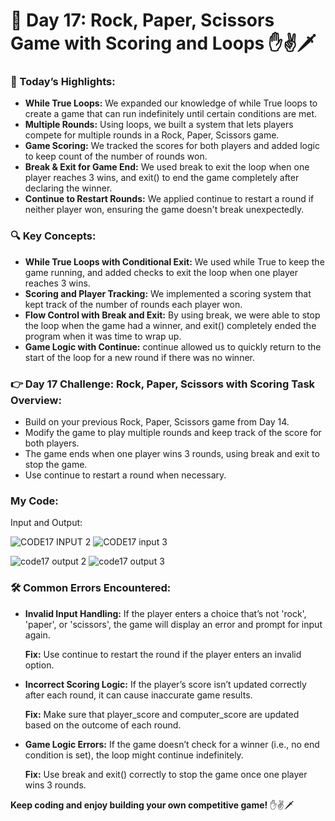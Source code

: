# 🌟 Day 17: Rock, Paper, Scissors Game with Scoring and Loops ✋✌️🗡️

### 🎊 Today’s Highlights:

* **While True Loops:** We expanded our knowledge of while True loops to create a game that can run indefinitely until certain conditions are met.
* **Multiple Rounds:** Using loops, we built a system that lets players compete for multiple rounds in a Rock, Paper, Scissors game.
* **Game Scoring:** We tracked the scores for both players and added logic to keep count of the number of rounds won.
* **Break & Exit for Game End:** We used break to exit the loop when one player reaches 3 wins, and exit() to end the game completely after declaring the winner.
* **Continue to Restart Rounds:** We applied continue to restart a round if neither player won, ensuring the game doesn't break unexpectedly.

### 🔍 Key Concepts:

* **While True Loops with Conditional Exit:** We used while True to keep the game running, and added checks to exit the loop when one player reaches 3 wins.
* **Scoring and Player Tracking:** We implemented a scoring system that kept track of the number of rounds each player won.
* **Flow Control with Break and Exit:** By using break, we were able to stop the loop when the game had a winner, and exit() completely ended the program when it was time to wrap up.
* **Game Logic with Continue:** continue allowed us to quickly return to the start of the loop for a new round if there was no winner.

### 👉 Day 17 Challenge: Rock, Paper, Scissors with Scoring Task Overview:

* Build on your previous Rock, Paper, Scissors game from Day 14.
* Modify the game to play multiple rounds and keep track of the score for both players.
* The game ends when one player wins 3 rounds, using break and exit to stop the game.
* Use continue to restart a round when necessary.

### My Code:

Input and Output:

![CODE17 INPUT 2](https://github.com/user-attachments/assets/afe69426-96fe-437b-8909-748c8fcdcc72)
![CODE17 input 3](https://github.com/user-attachments/assets/34269a1d-1a14-4c69-ace0-40a79a50f4e2)

![code17 output 2](https://github.com/user-attachments/assets/43ca0104-878a-4902-ae6d-1b1dd2d58fc8)
![code17 output 3](https://github.com/user-attachments/assets/da64fc2d-4053-4e5c-aa05-76b3bff1c2e0)

### 🛠️ Common Errors Encountered:

* **Invalid Input Handling:** If the player enters a choice that’s not 'rock', 'paper', or 'scissors', the game will display an error and prompt for input again.

     **Fix:** Use continue to restart the round if the player enters an invalid option.

* **Incorrect Scoring Logic:** If the player’s score isn’t updated correctly after each round, it can cause inaccurate game results.

     **Fix:** Make sure that player_score and computer_score are updated based on the outcome of each round.

* **Game Logic Errors:** If the game doesn’t check for a winner (i.e., no end condition is set), the loop might continue indefinitely.

     **Fix:** Use break and exit() correctly to stop the game once one player wins 3 rounds.

**Keep coding and enjoy building your own competitive game!** ✋✌️🗡️
